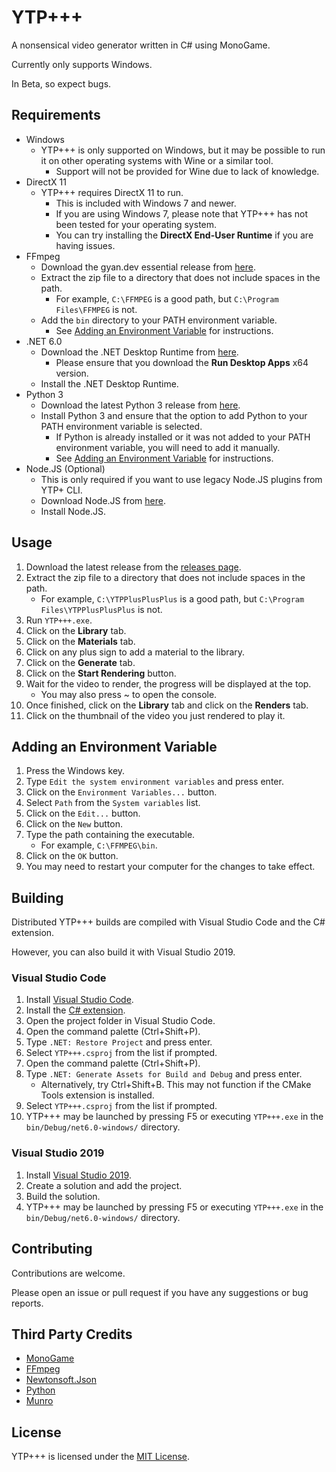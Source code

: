 # YTP+++

A nonsensical video generator written in C# using MonoGame.

Currently only supports Windows.

In Beta, so expect bugs.

## Requirements

- Windows
  - YTP+++ is only supported on Windows, but it may be possible to run it on other operating systems with Wine or a similar tool.
    - Support will not be provided for Wine due to lack of knowledge.
- DirectX 11
  - YTP+++ requires DirectX 11 to run.
    - This is included with Windows 7 and newer.
    - If you are using Windows 7, please note that YTP+++ has not been tested for your operating system.
    - You can try installing the **DirectX End-User Runtime** if you are having issues.
- FFmpeg
  - Download the gyan.dev essential release from [here](https://www.gyan.dev/ffmpeg/builds/ffmpeg-release-essentials.zip).
  - Extract the zip file to a directory that does not include spaces in the path.
    - For example, `C:\FFMPEG` is a good path, but `C:\Program Files\FFMPEG` is not.
  - Add the `bin` directory to your PATH environment variable.
    - See [Adding an Environment Variable](#adding-an-environment-variable) for instructions.
- .NET 6.0
  - Download the .NET Desktop Runtime from [here](https://dotnet.microsoft.com/download/dotnet/6.0/runtime).
    - Please ensure that you download the **Run Desktop Apps** x64 version.
  - Install the .NET Desktop Runtime.
- Python 3
  - Download the latest Python 3 release from [here](https://www.python.org/downloads/).
  - Install Python 3 and ensure that the option to add Python to your PATH environment variable is selected.
    - If Python is already installed or it was not added to your PATH environment variable, you will need to add it manually.
    - See [Adding an Environment Variable](#adding-an-environment-variable) for instructions.
- Node.JS (Optional)
  - This is only required if you want to use legacy Node.JS plugins from YTP+ CLI.
  - Download Node.JS from [here](https://nodejs.org/en/download/).
  - Install Node.JS.

## Usage

1. Download the latest release from the [releases page](https://github.com/YTP-Plus/YTPPlusPlusPlus/releases).
1. Extract the zip file to a directory that does not include spaces in the path.
    - For example, `C:\YTPPlusPlusPlus` is a good path, but `C:\Program Files\YTPPlusPlusPlus` is not.
1. Run `YTP+++.exe`.
1. Click on the **Library** tab.
1. Click on the **Materials** tab.
1. Click on any plus sign to add a material to the library.
1. Click on the **Generate** tab.
1. Click on the **Start Rendering** button.
1. Wait for the video to render, the progress will be displayed at the top.
    - You may also press ~ to open the console.
1. Once finished, click on the **Library** tab and click on the **Renders** tab.
1. Click on the thumbnail of the video you just rendered to play it.

## Adding an Environment Variable

1. Press the Windows key.
1. Type `Edit the system environment variables` and press enter.
1. Click on the `Environment Variables...` button.
1. Select `Path` from the `System variables` list.
1. Click on the `Edit...` button.
1. Click on the `New` button.
1. Type the path containing the executable.
    - For example, `C:\FFMPEG\bin`.
1. Click on the `OK` button.
1. You may need to restart your computer for the changes to take effect.

## Building

Distributed YTP+++ builds are compiled with Visual Studio Code and the C# extension.

However, you can also build it with Visual Studio 2019.

### Visual Studio Code

1. Install [Visual Studio Code](https://code.visualstudio.com/).
1. Install the [C# extension](https://marketplace.visualstudio.com/items?itemName=ms-dotnettools.csharp).
1. Open the project folder in Visual Studio Code.
1. Open the command palette (Ctrl+Shift+P).
1. Type `.NET: Restore Project` and press enter.
1. Select `YTP+++.csproj` from the list if prompted.
1. Open the command palette (Ctrl+Shift+P).
1. Type `.NET: Generate Assets for Build and Debug` and press enter.
    - Alternatively, try Ctrl+Shift+B. This may not function if the CMake Tools extension is installed.
1. Select `YTP+++.csproj` from the list if prompted.
1. YTP+++ may be launched by pressing F5 or executing `YTP+++.exe` in the `bin/Debug/net6.0-windows/` directory.

### Visual Studio 2019

1. Install [Visual Studio 2019](https://visualstudio.microsoft.com/).
1. Create a solution and add the project.
1. Build the solution.
1. YTP+++ may be launched by pressing F5 or executing `YTP+++.exe` in the `bin/Debug/net6.0-windows/` directory.

## Contributing

Contributions are welcome.

Please open an issue or pull request if you have any suggestions or bug reports.

## Third Party Credits

- [MonoGame](https://www.monogame.net/)
- [FFmpeg](https://ffmpeg.org/)
- [Newtonsoft.Json](https://www.newtonsoft.com/json)
- [Python](https://www.python.org/)
- [Munro](https://www.tenbytwenty.com/#munro)

## License

YTP+++ is licensed under the [MIT License](LICENSE).
